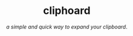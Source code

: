<h1 align="center"> cliphoard </h1>
<p align="center"><i>a simple and quick way to expand your clipboard</i>.</p>
